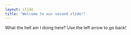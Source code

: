 ```yaml
---
layout: slide
title: "Welcome to our second slide!"
---
```

What the hell am I doing here?
Use the left arrow to go back!
